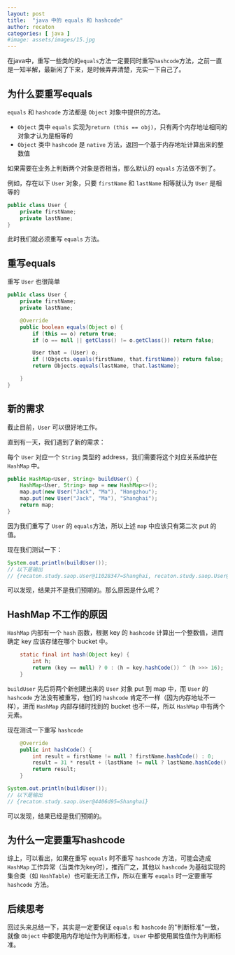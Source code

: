 ```yaml
---
layout: post
title:  "java 中的 equals 和 hashcode"
author: recaton
categories: [ java ]
#image: assets/images/15.jpg
---
```


在java中，重写一些类的的```equals```方法一定要同时重写```hashcode```方法，之前一直是一知半解，最新闲了下来，是时候弄弄清楚，充实一下自己了。

## 为什么要重写equals
```equals``` 和 ```hashcode``` 方法都是 ```Object``` 对象中提供的方法。
* ```Object``` 类中 ```equals``` 实现为```return (this == obj)```，只有两个内存地址相同的对象才认为是相等的
* ```Object``` 类中 ```hashcode``` 是 ```native``` 方法，返回一个基于内存地址计算出来的整数值

如果需要在业务上判断两个对象是否相当，那么默认的 ```equals``` 方法做不到了。

例如，存在以下 ```User``` 对象，只要 ```firstName``` 和 ```lastName``` 相等就认为 ```User``` 是相等的
```java
public class User {
    private firstName;
    private lastName;
}
```

此时我们就必须重写 ```equals``` 方法。

## 重写equals
重写 ```User``` 也很简单
```java
public class User {
    private firstName;
    private lastName;

    @Override
    public boolean equals(Object o) {
        if (this == o) return true;
        if (o == null || getClass() != o.getClass()) return false;

        User that = (User) o;
        if (!Objects.equals(firstName, that.firstName)) return false;
        return Objects.equals(lastName, that.lastName);

    }
}
```

## 新的需求
截止目前，```User``` 可以很好地工作。

直到有一天，我们遇到了新的需求：

每个 ```User``` 对应一个 ```String``` 类型的 address，我们需要将这个对应关系维护在 ```HashMap``` 中。
```java
public HashMap<User, String> buildUser() {
    HashMap<User, String> map = new HashMap<>();
    map.put(new User("Jack", "Ma"), "Hangzhou");
    map.put(new User("Jack", "Ma"), "Shanghai");
    return map;
}
```

因为我们重写了 ```User``` 的 ```equals```方法，所以上述 ```map``` 中应该只有第二次 put 的值。

现在我们测试一下：
```java
System.out.println(buildUser());
// 以下是输出
// {recaton.study.saop.User@11028347=Shanghai, recaton.study.saop.User@707f7052=Hangzhou}
```

可以发现，结果并不是我们预期的。那么原因是什么呢？

## HashMap 不工作的原因
```HashMap``` 内部有一个 ```hash``` 函数，根据 key 的 ```hashcode``` 计算出一个整数值，进而确定 key 应该存储在哪个 bucket 中。
```java
    static final int hash(Object key) {
        int h;
        return (key == null) ? 0 : (h = key.hashCode()) ^ (h >>> 16);
    }
```

```buildUser``` 先后将两个新创建出来的 ```User``` 对象 put 到 map 中，而 ```User``` 的 ```hashcode``` 方法没有被重写，他们的 ```hashcode``` 肯定不一样（因为内存地址不一样），进而 ```HashMap``` 内部存储时找到的 bucket 也不一样，所以 ```HashMap``` 中有两个元素。

现在测试一下重写 ```hashcode```
```java
    @Override
    public int hashCode() {
        int result = firstName != null ? firstName.hashCode() : 0;
        result = 31 * result + (lastName != null ? lastName.hashCode() : 0);
        return result;
    }
```
```java
System.out.println(buildUser());
// 以下是输出
// {recaton.study.saop.User@4406d95=Shanghai}
```
可以发现，结果已经是我们预期的。

## 为什么一定要重写hashcode
综上，可以看出，如果在重写 ```equals``` 时不重写 ```hashcode``` 方法，可能会造成 ```HashMap``` 工作异常（当类作为key时），推而广之，其他以 ```hashcode``` 为基础实现的集合类（如 ```HashTable```）也可能无法工作，所以在重写 ```euqals``` 时一定要重写 ```hashcode``` 方法。

## 后续思考
回过头来总结一下，其实是一定要保证 ```equals``` 和 ```hashcode``` 的"判断标准"一致，就像 ```Object``` 中都使用内存地址作为判断标准，```User``` 中都使用属性值作为判断标准。